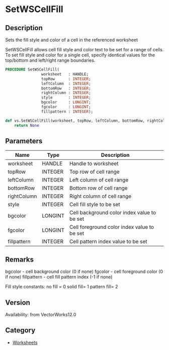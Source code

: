 # SetWSCellFill

## Description
Sets the fill style and color of a cell in the referenced worksheet

SetWSCellFill allows cell fill style and color text to be set for a range of cells. To set fill style and color for a single cell, specify identical values for the top/bottom and left/right range boundaries.

```pascal
PROCEDURE SetWSCellFill(
				worksheet   : HANDLE;
				topRow      : INTEGER;
				leftColumn  : INTEGER;
				bottomRow   : INTEGER;
				rightColumn : INTEGER;
				style       : INTEGER;
				bgcolor     : LONGINT;
				fgcolor     : LONGINT;
				fillpattern : INTEGER);
```

```python
def vs.SetWSCellFill(worksheet, topRow, leftColumn, bottomRow, rightColumn, style, bgcolor, fgcolor, fillpattern):
    return None
```

## Parameters
|Name|Type|Description|
|---|---|---|
|worksheet|HANDLE|Handle to worksheet|
|topRow|INTEGER|Top row of cell range|
|leftColumn|INTEGER|Left column of cell range|
|bottomRow|INTEGER|Bottom row of cell range|
|rightColumn|INTEGER|Right column of cell range|
|style|INTEGER|Cell fill style to be set|
|bgcolor|LONGINT|Cell background color index value to be set|
|fgcolor|LONGINT|Cell foreground color index value to be set|
|fillpattern|INTEGER|Cell pattern index value to be set|

## Remarks
bgcolor - cell background color  (0 if none)
fgcolor	- cell foreground color   (0 if none)
fillpattern - cell fill pattern index  (-1 if none)

Fill style constants:
no fill = 0
solid fill= 1
pattern fill= 2

## Version
Availability: from VectorWorks12.0

## Category
* [Worksheets](../Categories/Worksheets.md)
